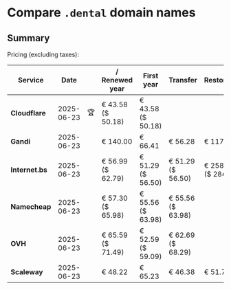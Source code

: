 # Compare `.dental` domain names

## Summary

Pricing (excluding taxes):

| Service | Date |  | / Renewed year | First year | Transfer | Restoration |
|--|--|--|--|--|--|--|
| **Cloudflare** | 2025-06-23 | 🏆 | € 43.58<br>($ 50.18) | € 43.58<br>($ 50.18) |  |  |
| **Gandi** | 2025-06-23 |  | € 140.00 | € 66.41 | € 56.28 | € 117.43 |
| **Internet.bs** | 2025-06-23 |  | € 56.99<br>($ 62.79) | € 51.29<br>($ 56.50) | € 51.29<br>($ 56.50) | € 258.69<br>($ 284.99) |
| **Namecheap** | 2025-06-23 |  | € 57.30<br>($ 65.98) | € 55.56<br>($ 63.98) | € 55.56<br>($ 63.98) |  |
| **OVH** | 2025-06-23 |  | € 65.59<br>($ 71.49) | € 52.59<br>($ 59.09) | € 62.69<br>($ 68.29) |  |
| **Scaleway** | 2025-06-23 |  | € 48.22 | € 65.23 | € 46.38 | € 51.74 |
